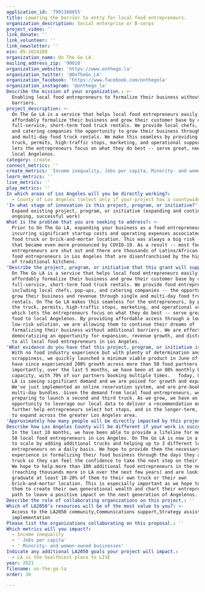 ```yaml
---
application_id: '7991388855'
title: Lowering the barrier to entry for local food entrepreneurs.
organization_description: Social enterprise or B-corps
project_video: ''
link_donate: ''
link_volunteer: ''
link_newsletter: ''
ein: 85-1024189
organization_name: On The Go LA
mailing_address_zip: '90010'
organization_website: 'https://www.onthego.la'
organization_twitter: '@OnTheGo_LA'
organization_facebook: 'https://www.facebook.com/onthegola'
organization_instagram: '@onthego_la'
Describe the mission of your organization.: >-
  Enabling local food entrepreneurs to formalize their business without
  barriers.
project_description: >-
  On The Go LA is a service that helps local food entrepreneurs easily &
  affordably formalize their business and grow their customer base by offering
  full-service, short-term food truck rentals. We provide local chefs, pop-ups,
  and catering companies the opportunity to grow their business through single
  and multi-day food truck rentals. We make this seamless by providing the
  truck, permits, high-traffic stops, marketing, and operational support, which
  lets the entrepreneurs focus on what they do best -- serve great, new food to
  local Angelenos.
category: create
connect_metrics: ''
create_metrics: 'Income inequality, Jobs per capita, Minority- and women-owned businesses'
learn_metrics: ''
live_metrics: ''
play_metrics: ''
In which areas of Los Angeles will you be directly working?:
  - County of Los Angeles (select only if your project has a countywide benefit)
'In what stage of innovation is this project, program, or initiative?': >-
  Expand existing project, program, or initiative (expanding and continuing
  ongoing, successful work)
What is the problem that you are seeking to address?: >-
  Prior to On The Go LA, expanding your business as a food entrepreneur meant
  incurring significant startup costs and operating expenses associated with a
  food truck or brick-and-mortar location. This was always a big risk -- one
  that became even more pronounced by COVID-19. As a result -- most food
  entrepreneurs are shut out and there are thousands of Latinx/African-American
  food entrepreneurs in Los Angeles that are disenfranchised by the high costs
  of traditional kitchens.
'Describe the project, program, or initiative that this grant will support to address the problem identified.': >-
  On The Go LA is a service that helps local food entrepreneurs easily &
  affordably formalize their business and grow their customer base by offering
  full-service, short-term food truck rentals. We provide food entrepreneurs --
  including local chefs, pop-ups, and catering companies -- the opportunity to
  grow their business and revenue through single and multi-day food truck
  rentals. On The Go LA makes this seamless for the entrepreneurs, by providing
  the truck, permits, high-traffic stops, marketing, and operational support,
  which lets the entrepreneurs focus on what they do best -- serve great, new
  food to local Angelenos. By providing affordable access through a low-cost,
  low-risk solution, we are allowing them to continue their dreams of
  formalizing their business without additional barriers. We are effectively
  democratizing an opportunity for expansion, revenue growth, and distribution
  to all local food entrepreneurs in Los Angeles.
'What evidence do you have that this project, program, or initiative is or will be successful, and how will you define and measure success?': >-
  With no food industry experience but with plenty of determination and
  scrappiness, we quickly launched a minimum viable product in June of 2020 and
  have since experienced 200% growth across more than 50 food partners. Most
  importantly, over the last 5 months, we have been at an 80% monthly booking
  capacity, with 70% of our partners booking multiple times.   Today, On The Go
  LA is seeing significant demand and we are poised for growth and expansion.
  We've just implemented an online reservation system, and are pre-booking
  multi-day bundles. Given the demand from local food entrepreneurs, we are
  preparing to launch a second and third truck. As we grow, we have an
  opportunity to leverage our local data to deliver a recommendation engine to
  further help entrepreneurs select hot stops, and in the longer-term, allow us
  to expand across the greater Los Angeles area.
'Approximately how many people will be directly impacted by this project, program, or initiative?': '150'
Describe how Los Angeles County will be different if your work is successful.: >-
  In the last 10 months, we have been able to provide a lifeline for more than
  50 local food entrepreneurs in Los Angeles. On The Go LA is now in a position
  to scale by adding additional trucks and helping up to 3 different local
  entrepreneurs on a daily basis. We hope to provide them the necessary
  experience in formalizing their food business through the days they are on our
  truck so they can feel the confidence to take the next step on their journey.
  We hope to help more than 100 additional food entrepreneurs in the next year
  (reaching thousands more in LA over the next few years) and are looking to
  graduate at least 10-20% of them to their own truck or their own
  brick-and-mortar location. This is especially important as we hope to enable
  them to create their own generational wealth and chart their entrepreneurial
  path to leave a positive impact on the next generation of Angelenos.
Describe the role of collaborating organizations on this project.: ''
Which of LA2050’s resources will be of the most value to you?: >-
  Access to the LA2050 community,Communications support,Strategy assistance and
  implementation
Please list the organizations collaborating on this proposal.: ''
Which metrics will you impact?:
  - Income inequality
  - ' Jobs per capita'
  - ' Minority- and women-owned businesses'
Indicate any additional LA2050 goals your project will impact.:
  - LA is the healthiest place to LIVE
year: 2021
filename: on-the-go-la
order: 34

---
```

